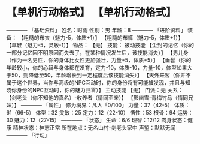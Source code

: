 # 【单机行动格式】 【单机行动格式】
————
「基础资料」
姓名：时雨
性别：男
年龄：8
————
「进阶资料」
装备：
【粗糙的布衣（魅力-5，体质+1）】
【粗糙的布裤（魅力-5，体质+1）】
【草鞋（魅力-5，灵敏-1）】
物品：
【无】
技能：
被动技能
【尘封的记忆（你的一部分记忆因不明原因而失去了，在某种情况发生后，该技能消失）】
【男儿身（作为一名男性，你的身体比女性更加强壮，力量+5，体质+5）】
【垂髫（你的年龄较小，你的心智与身体都在发育，定力-10，体质-10，力量-10，体型如果大于50，则降低至50，年龄增长到一定程度后该技能消失）】
【天外来客（你并不属于这个世界，当你与高级的NPC互动时，你的身份将有可能被发现，并且与知晓你身份的NPC互动时，你的魅力归零）】
主动技能
【无】
门派：无
关系：
【剑老头（你不知他的真名）-收养者（情同至亲）】
【影幽雪-青梅竹马（情同兄妹）】
————
「属性」
修为境界：凡人「0/100」
力量：37（42-5）
体质：61（66-5）
体型：32
灵敏：25
定力：12（22-10）
悟性：53
根骨：94
运势：30
魅力：12（27-15）
————
「状态」
生命：6/6
理智：12/12
肉身状态：健康
精神状态：神志正常
所在地点：无名山村-剑老头家中
声望：默默无闻
————
「行动」